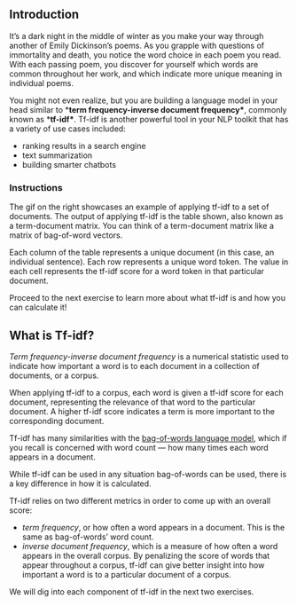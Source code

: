 ## Introduction

It’s a dark night in the middle of winter as you make your way through another of Emily Dickinson’s poems. As you grapple with questions of immortality and death, you notice the word choice in each poem you read. With each passing poem, you discover for yourself which words are common throughout her work, and which indicate more unique meaning in individual poems.

You might not even realize, but you are building a language model in your head similar to ***term frequency-inverse document frequency\***, commonly known as ***tf-idf\***. Tf-idf is another powerful tool in your NLP toolkit that has a variety of use cases included:

- ranking results in a search engine
- text summarization
- building smarter chatbots



### Instructions

The gif on the right showcases an example of applying tf-idf to a set of documents. The output of applying tf-idf is the table shown, also known as a term-document matrix. You can think of a term-document matrix like a matrix of bag-of-word vectors.

Each column of the table represents a unique document (in this case, an individual sentence). Each row represents a unique word token. The value in each cell represents the tf-idf score for a word token in that particular document.

Proceed to the next exercise to learn more about what tf-idf is and how you can calculate it!





## What is Tf-idf?

*Term frequency-inverse document frequency* is a numerical statistic used to indicate how important a word is to each document in a collection of documents, or a corpus.

When applying tf-idf to a corpus, each word is given a tf-idf score for each document, representing the relevance of that word to the particular document. A higher tf-idf score indicates a term is more important to the corresponding document.

Tf-idf has many similarities with the [bag-of-words language model](https://www.codecademy.com/paths/build-chatbots-with-python/tracks/retrieval-based-chatbots/modules/language-and-topic-modeling-chatbots/lessons/language-model-bag-of-words/exercises/intro-to-bag-of-words), which if you recall is concerned with word count — how many times each word appears in a document.

While tf-idf can be used in any situation bag-of-words can be used, there is a key difference in how it is calculated.

Tf-idf relies on two different metrics in order to come up with an overall score:

- *term frequency*, or how often a word appears in a document. This is the same as bag-of-words’ word count.
- *inverse document frequency*, which is a measure of how often a word appears in the overall corpus. By penalizing the score of words that appear throughout a corpus, tf-idf can give better insight into how important a word is to a particular document of a corpus.

We will dig into each component of tf-idf in the next two exercises.